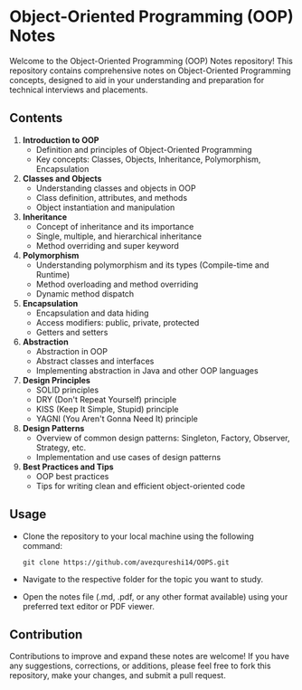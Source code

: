 # Object-Oriented Programming (OOP) Notes

Welcome to the Object-Oriented Programming (OOP) Notes repository! This repository contains comprehensive notes on Object-Oriented Programming concepts, designed to aid in your understanding and preparation for technical interviews and placements.

## Contents

1. **Introduction to OOP**
    - Definition and principles of Object-Oriented Programming
    - Key concepts: Classes, Objects, Inheritance, Polymorphism, Encapsulation
2. **Classes and Objects**
    - Understanding classes and objects in OOP
    - Class definition, attributes, and methods
    - Object instantiation and manipulation
3. **Inheritance**
    - Concept of inheritance and its importance
    - Single, multiple, and hierarchical inheritance
    - Method overriding and super keyword
4. **Polymorphism**
    - Understanding polymorphism and its types (Compile-time and Runtime)
    - Method overloading and method overriding
    - Dynamic method dispatch
5. **Encapsulation**
    - Encapsulation and data hiding
    - Access modifiers: public, private, protected
    - Getters and setters
6. **Abstraction**
    - Abstraction in OOP
    - Abstract classes and interfaces
    - Implementing abstraction in Java and other OOP languages
7. **Design Principles**
    - SOLID principles
    - DRY (Don't Repeat Yourself) principle
    - KISS (Keep It Simple, Stupid) principle
    - YAGNI (You Aren't Gonna Need It) principle
8. **Design Patterns**
    - Overview of common design patterns: Singleton, Factory, Observer, Strategy, etc.
    - Implementation and use cases of design patterns
9. **Best Practices and Tips**
    - OOP best practices
    - Tips for writing clean and efficient object-oriented code

## Usage
- Clone the repository to your local machine using the following command:
  
    ```
    git clone https://github.com/avezqureshi14/OOPS.git
    ```
- Navigate to the respective folder for the topic you want to study.
- Open the notes file (.md, .pdf, or any other format available) using your preferred text editor or PDF viewer.

## Contribution
Contributions to improve and expand these notes are welcome! If you have any suggestions, corrections, or additions, please feel free to fork this repository, make your changes, and submit a pull request.
